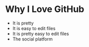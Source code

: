 # Why I Love GitHub

* It is pretty
* It is easy to edit files
* It is pretty easy to edit files
* The social platform